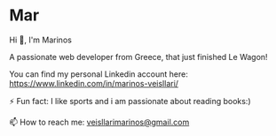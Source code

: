 # Mar
Hi 👋, I'm Marinos

A passionate web developer from Greece, that just finished Le Wagon!


You can find my personal Linkedin account here: https://www.linkedin.com/in/marinos-veisllari/


⚡ Fun fact: I like sports and i am passionate about reading books:)


📫 How to reach me: veisllarimarinos@gmail.com
